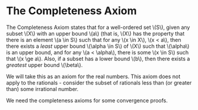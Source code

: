 # The Completeness Axiom

The Completeness Axiom states that for a well-ordered set \\(S\\), given any subset \\(X\\) with an upper bound \\(a\\) (that is, \\(X\\) has the property that there is an element \\(a \in S\\) such that for any \\(x \in X\\), \\(x < a\\), then there exists a _least_ upper bound \\(\alpha \in S\\) of \\(X\\) such that \\(\alpha\\) is an upper bound, and for any \\(a < \alpha\\), there is some \\(x \in S\\) such that \\(x \ge a\\). Also, if a subset has a lower bound \\(b\\), then there exists a _greatest_ upper bound \\(\beta\\).

We will take this as an axiom for the real numbers. This axiom does not apply to the rationals - consider the subset of rationals less than (or greater than) some irrational number. 

We need the completeness axioms for some convergence proofs.